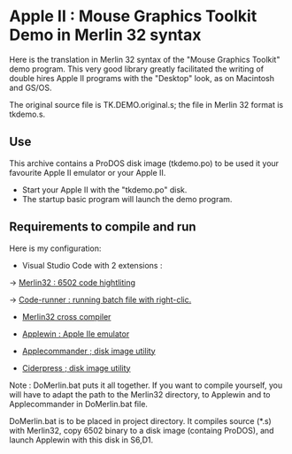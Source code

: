 # Apple II : Mouse Graphics Toolkit Demo in Merlin 32 syntax

Here is the translation in Merlin 32 syntax of the "Mouse Graphics Toolkit" demo program. This very good library greatly facilitated the writing of double hires Apple II programs with the "Desktop" look, as on Macintosh and GS/OS. 

The original source file is TK.DEMO.original.s; the file in Merlin 32 format is tkdemo.s.

## Use
This archive contains a ProDOS disk image (tkdemo.po) to be used it your favourite Apple II emulator or your Apple II.
* Start your Apple II with the "tkdemo.po" disk.
* The startup basic program will launch the demo program.


## Requirements to compile and run

Here is my configuration:

* Visual Studio Code with 2 extensions :

-> [Merlin32 : 6502 code hightliting](https://marketplace.visualstudio.com/items?itemName=olivier-guinart.merlin32)

-> [Code-runner :  running batch file with right-clic.](https://marketplace.visualstudio.com/items?itemName=formulahendry.code-runner)

* [Merlin32 cross compiler](https://brutaldeluxe.fr/products/crossdevtools/merlin)

* [Applewin : Apple IIe emulator](https://github.com/AppleWin/AppleWin)

* [Applecommander ; disk image utility](https://applecommander.sourceforge.net)

* [Ciderpress ; disk image utility](https://a2ciderpress.com)

Note :
DoMerlin.bat puts it all together. If you want to compile yourself, you will have to adapt the path to the Merlin32 directory, to Applewin and to Applecommander in DoMerlin.bat file.

DoMerlin.bat is to be placed in project directory.
It compiles source (*.s) with Merlin32, copy 6502 binary to a disk image (containg ProDOS), and launch Applewin with this disk in S6,D1.

